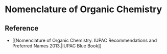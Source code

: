 # Nomenclature of Organic Chemistry

## Reference

- [[Nomenclature of Organic Chemistry. IUPAC Recommendations and Preferred Names 2013.|IUPAC Blue Book]]

